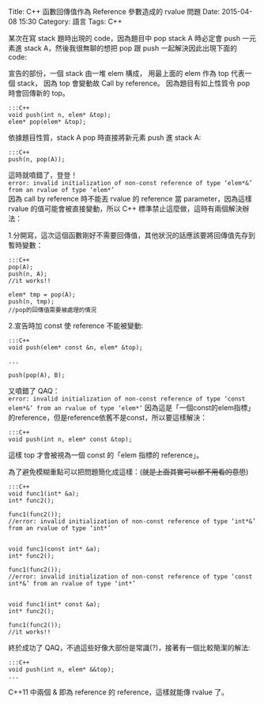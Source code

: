 Title: C++ 函數回傳值作為 Reference 參數造成的 rvalue 問題
Date: 2015-04-08 15:30
Category: 語言
Tags: C++

某次在寫 stack 題時出現的 code，因為題目中 pop stack A 時必定會 push 一元素進 stack A，然後我很無聊的想把 pop 跟 push 一起解決因此出現下面的 code:

宣告的部份，一個 stack 由一堆 elem 構成，
用最上面的 elem 作為 top 代表一個 stack，
因為 top 會變動故 Call by reference。
因為題目有如上性質令 pop 時會回傳新的 top。

	:::C++
	void push(int n, elem* &top);
	elem* pop(elem* &top);

依據題目性質，stack A pop 時直接將新元素 push 進 stack A:

	:::C++
	push(n, pop(A));

這時就噴錯了，登登！  
`error: invalid initialization of non-const reference of type ‘elem*&’ from an rvalue of type ‘elem*’`  
因為 call by reference 時不能丟 rvalue 的 reference 當 parameter，因為這樣 rvalue 的值可能會被直接變動，所以 C++ 標準禁止這麼做，這時有兩個解決辦法：

1.分開寫，這次這個函數剛好不需要回傳值，其他狀況的話應該要將回傳值先存到暫時變數：

	:::C++
	pop(A);
	push(n, A);
	//it works!!
	
   	elem* tmp = pop(A);
	push(n, tmp);
	//pop的回傳值需要被處理的情況

2.宣告時加 const 使 reference 不能被變動:

	:::C++
	void push(elem* const &n, elem* &top);
	
	...
		
	push(pop(A), B);

又噴錯了 QAQ：  
`error: invalid initialization of non-const reference of type ‘const elem*&’ from an rvalue of type ‘elem*’`
因為這是「一個const的elem指標」的reference，但是reference依舊不是const，所以要這樣解決：

	:::C++
	void push(int n, elem* const &top);

這樣 top 才會被視為一個 const 的「elem 指標的 reference」。

為了避免模糊重點可以把問題簡化成這樣：(<del>就是上面其實可以都不用看的意思</del>)

	:::C++
	void func1(int* &a);
	int* func2();

	func1(func2());
	//error: invalid initialization of non-const reference of type ‘int*&’ from an rvalue of type ‘int*’


	void func1(const int* &a);
	int* func2();

	func1(func2());
	//error: invalid initialization of non-const reference of type ‘const int*&’ from an rvalue of type ‘int*’


	void func1(int* const &a);
	int* func2();

	func1(func2());
	//it works!!

終於成功了 QAQ，不過這些好像大部份是常識(?)，接著有一個比較簡潔的解法:

	:::C++
	void push(int n, elem* &&top);
	...

C++11 中兩個 & 即為 reference 的 reference，這樣就能傳 rvalue 了。
